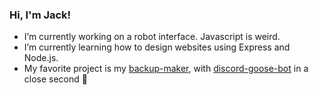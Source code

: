 ### Hi, I'm Jack!

- I’m currently working on a robot interface. Javascript is weird.
- I’m currently learning how to design websites using Express and Node.js.
- My favorite project is my [backup-maker](https://github.com/DogeDude22/backup-maker), with [discord-goose-bot](https://github.com/DogeDude22/discord-goose-bot) in a close second 🥇
